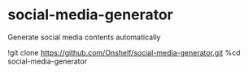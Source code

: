 # social-media-generator
Generate social media contents automatically

!git clone https://github.com/Onshelf/social-media-generator.git
%cd social-media-generator
